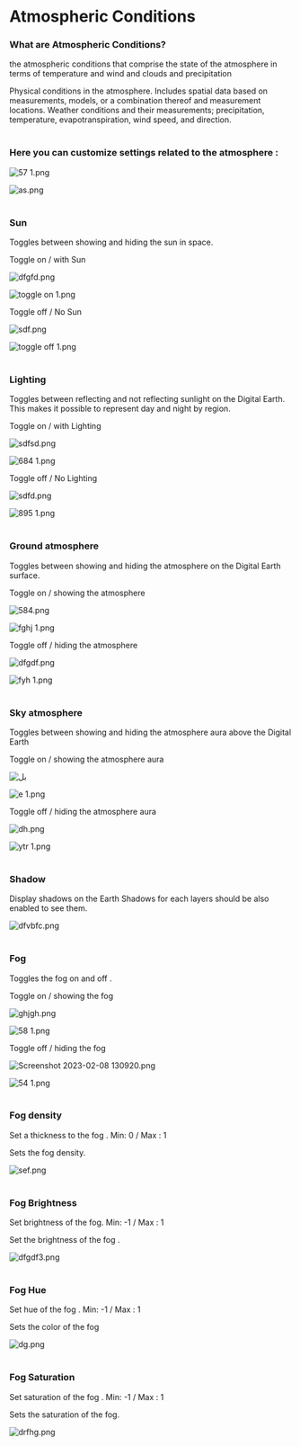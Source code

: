 # Atmospheric Conditions

### What are Atmospheric Conditions?

the atmospheric conditions that comprise the state of the atmosphere in terms of temperature and wind and clouds and precipitation

Physical conditions in the atmosphere. Includes spatial data based on measurements, models, or a combination thereof and measurement locations. Weather conditions and their measurements; precipitation, temperature, evapotranspiration, wind speed, and direction.
<br>
<br>

### Here you can customize settings related to the atmosphere :

![57 1.png](Atmospheric%20Conditions%201be85055d5a747cbb2ab215b2e08c960/57_1.png)

![as.png](Atmospheric%20Conditions%201be85055d5a747cbb2ab215b2e08c960/as.png)
<br>
<br>

### Sun

Toggles between showing and hiding the sun in space.
<br>

Toggle on / with Sun 

![dfgfd.png](Atmospheric%20Conditions%201be85055d5a747cbb2ab215b2e08c960/dfgfd.png)

![toggle on  1.png](Atmospheric%20Conditions%201be85055d5a747cbb2ab215b2e08c960/toggle_on__1.png)
<br>

Toggle off / No Sun 

![sdf.png](Atmospheric%20Conditions%201be85055d5a747cbb2ab215b2e08c960/sdf.png)

![toggle off 1.png](Atmospheric%20Conditions%201be85055d5a747cbb2ab215b2e08c960/toggle_off_1.png)
<br>
<br>

### Lighting

Toggles between reflecting and not reflecting sunlight on the Digital Earth. This makes it possible to represent day and night by region.

Toggle on / with Lighting

![sdfsd.png](Atmospheric%20Conditions%201be85055d5a747cbb2ab215b2e08c960/sdfsd.png)

![684 1.png](Atmospheric%20Conditions%201be85055d5a747cbb2ab215b2e08c960/684_1.png)
<br>

Toggle off / No Lighting

![sdfd.png](Atmospheric%20Conditions%201be85055d5a747cbb2ab215b2e08c960/sdfd.png)

![895 1.png](Atmospheric%20Conditions%201be85055d5a747cbb2ab215b2e08c960/895_1.png)
<br>
<br>

### Ground atmosphere

Toggles between showing and hiding the atmosphere on the Digital Earth surface.

Toggle on / showing the atmosphere

![584.png](Atmospheric%20Conditions%201be85055d5a747cbb2ab215b2e08c960/584.png)

![fghj 1.png](Atmospheric%20Conditions%201be85055d5a747cbb2ab215b2e08c960/fghj_1.png)
<br>

Toggle off / hiding the atmosphere

![dfgdf.png](Atmospheric%20Conditions%201be85055d5a747cbb2ab215b2e08c960/dfgdf.png)

![fyh 1.png](Atmospheric%20Conditions%201be85055d5a747cbb2ab215b2e08c960/fyh_1.png)
<br>
<br>

### Sky atmosphere

Toggles between showing and hiding the atmosphere aura above the Digital Earth

Toggle on / showing the atmosphere aura

![بل](https://github.com/CS-eukarya/User-Manual-English-/assets/154571156/1acc086e-9620-43f0-961a-93924ae9290f)


![e 1.png](Atmospheric%20Conditions%201be85055d5a747cbb2ab215b2e08c960/e_1.png)
<br>

Toggle off / hiding the atmosphere aura

![dh.png](Atmospheric%20Conditions%201be85055d5a747cbb2ab215b2e08c960/dh.png)

![ytr 1.png](Atmospheric%20Conditions%201be85055d5a747cbb2ab215b2e08c960/ytr_1.png)
<br>
<br>

### Shadow

Display shadows on the Earth Shadows for each layers should be also enabled to see them.

![dfvbfc.png](Atmospheric%20Conditions%201be85055d5a747cbb2ab215b2e08c960/dfvbfc.png)
<br>
<br>

### Fog

Toggles the fog on and off .

Toggle on / showing the fog 

![ghjgh.png](Atmospheric%20Conditions%201be85055d5a747cbb2ab215b2e08c960/ghjgh.png)

![58 1.png](Atmospheric%20Conditions%201be85055d5a747cbb2ab215b2e08c960/58_1.png)
<br>

Toggle off / hiding the fog 

![Screenshot 2023-02-08 130920.png](Atmospheric%20Conditions%201be85055d5a747cbb2ab215b2e08c960/Screenshot_2023-02-08_130920.png)

![54 1.png](Atmospheric%20Conditions%201be85055d5a747cbb2ab215b2e08c960/54_1.png)
<br>
<br>

### Fog density

Set a thickness to the fog . Min: 0 / Max : 1

Sets the fog density.

![sef.png](Atmospheric%20Conditions%201be85055d5a747cbb2ab215b2e08c960/sef.png)
<br>
<br>

### Fog Brightness

Set brightness of the fog. Min: -1 / Max : 1

Set the brightness of the fog . 

![dfgdf3.png](Atmospheric%20Conditions%201be85055d5a747cbb2ab215b2e08c960/dfgdf3.png)
<br>
<br>

### Fog Hue

Set hue of the fog . Min: -1 / Max : 1

Sets the color of the fog 

![dg.png](Atmospheric%20Conditions%201be85055d5a747cbb2ab215b2e08c960/dg.png)
<br>
<br>

### Fog Saturation

Set saturation of the fog . Min: -1 / Max : 1

Sets the saturation of the fog.

![drfhg.png](Atmospheric%20Conditions%201be85055d5a747cbb2ab215b2e08c960/drfhg.png)
